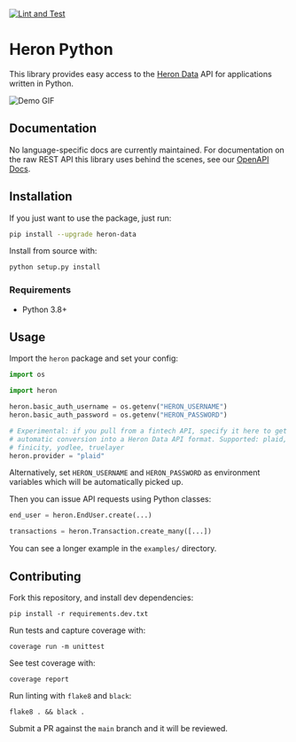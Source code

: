 [![Lint and Test](https://github.com/heron-data/client-python/actions/workflows/lint_and_test.yml/badge.svg)](https://github.com/heron-data/client-python/actions/workflows/lint_and_test.yml)

# Heron Python

This library provides easy access to the [Heron Data](https://www.herondata.io)
API for applications written in Python.

![Demo GIF](https://user-images.githubusercontent.com/16668651/129679702-f9c1ae2d-66ec-43e1-818f-0f1d539ba348.gif)

## Documentation

No language-specific docs are currently maintained. For documentation on the
raw REST API this library uses behind the scenes, see our [OpenAPI
Docs](https://app.herondata.io/docs).

## Installation

If you just want to use the package, just run:

```sh
pip install --upgrade heron-data
```

Install from source with:

```sh
python setup.py install
```

### Requirements

-   Python 3.8+

## Usage

Import the `heron` package and set your config:

```python
import os

import heron

heron.basic_auth_username = os.getenv("HERON_USERNAME")
heron.basic_auth_password = os.getenv("HERON_PASSWORD")

# Experimental: if you pull from a fintech API, specify it here to get
# automatic conversion into a Heron Data API format. Supported: plaid,
# finicity, yodlee, truelayer
heron.provider = "plaid"
```

Alternatively, set `HERON_USERNAME` and `HERON_PASSWORD` as environment
variables which will be automatically picked up.

Then you can issue API requests using Python classes:

```python
end_user = heron.EndUser.create(...)

transactions = heron.Transaction.create_many([...])
```

You can see a longer example in the `examples/` directory.

## Contributing

Fork this repository, and install dev dependencies:

```
pip install -r requirements.dev.txt
```

Run tests and capture coverage with:

```
coverage run -m unittest
```

See test coverage with:

```
coverage report
```

Run linting with `flake8` and `black`:

```
flake8 . && black .
```

Submit a PR against the `main` branch and it will be reviewed.
